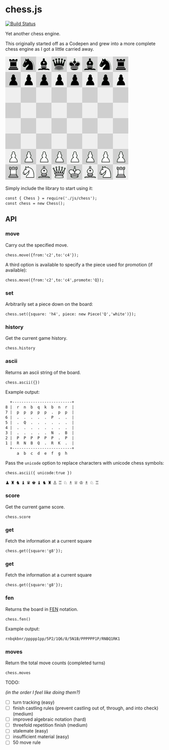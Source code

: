 # chess.js
[![Build Status](https://travis-ci.com/blairjordan/chess.js.svg?branch=master)](https://travis-ci.com/blairjordan/chess.js)

Yet another chess engine.

This originally started off as a Codepen and grew into a more complete chess engine as I got a little carried away.

![](img/screenshot1.png?raw=true)

Simply include the library to start using it:

    const { Chess } = require('./js/chess');
    const chess = new Chess();

## API

### move
Carry out the specified move.

    chess.move({from:'c2',to:'c4'});

A third option is available to specify a the piece used for promotion (if available):

    chess.move({from:'c2',to:'c4',promote:'Q});

### set
Arbitrarily set a piece down on the board:

    chess.set({square: 'h4', piece: new Piece('Q','white')});

### history

Get the current game history.

    chess.history
    
### ascii

Returns an ascii string of the board.

    chess.ascii({})

Example output:

      +--------------------------+
    8 |  r  n  b  q  k  b  n  r  |
    7 |  p  p  p  p  p  .  p  p  |
    6 |  .  .  .  .  .  P  .  .  |
    5 |  .  Q  .  .  .  .  .  .  |
    4 |  .  .  .  .  .  .  .  .  |
    3 |  .  .  .  .  .  N  .  B  |
    2 |  P  P  P  P  P  P  .  P  |
    1 |  R  N  B  Q  .  R  K  .  |
      +--------------------------+
         a  b  c  d  e  f  g  h
         
Pass the `unicode` option to replace characters with unicode chess symbols:

    chess.ascii({ unicode:true })

♟  ♜  ♞  ♝  ♛  ♚  ♝  ♞  ♜  ♙  ♖  ♘  ♗  ♕  ♔  ♗  ♘  ♖ 

### score

Get the current game score.

    chess.score

### get

Fetch the information at a current square

    chess.get({square:'g8'});

### get

Fetch the information at a current square

    chess.get({square:'g8'});

### fen

Returns the board in [FEN](https://en.wikipedia.org/wiki/Forsyth%E2%80%93Edwards_Notation) notation.

    chess.fen()

Example output:

    rnbqkbnr/ppppp1pp/5P2/1Q6/8/5N1B/PPPPPP1P/RNBQ1RK1

### moves

Return the total move counts (completed turns)

    chess.moves

TODO:

*(in the order I feel like doing them?)*

- [ ] turn tracking (easy)
- [ ] finish castling rules (prevent castling out of, through, and into check) (medium)
- [ ] improved algebraic notation (hard)
- [ ] threefold repetition finish (medium)
- [ ] stalemate (easy)
- [ ] insufficient material (easy)
- [ ] 50 move rule
